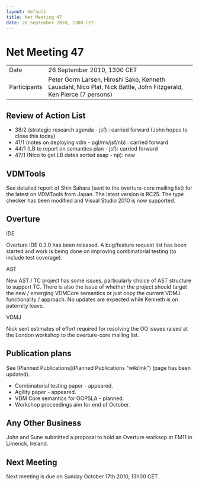 ```yaml
---
layout: default
title: Net Meeting 47
date: 26 September 2010, 1300 CET
---
```


<script src="https://code.jquery.com/jquery-1.11.1.min.js">
</script>
<script src="/javascripts/edit.js"></script>
<script>setEditButonNm();</script>

# Net Meeting 47

|||
|---|---|
| Date | 26 September 2010, 1300 CET |
| Participants | Peter Gorm Larsen, Hiroshi Sako, Kenneth Lausdahl, Nico Plat, Nick Battle, John Fitzgerald, Ken Pierce (7 persons) |

Review of Action List
---------------------

-   38/2 (strategic research agenda - jsf) : carried forward (John hopes
    to close this today)
-   41/1 (notes on deploying vdm - pgl/mv/jsf/nb) : carried forward
-   44/1 (LB to report on semantics plan - jsf): carried forward
-   47/1 (Nico to get LB dates sorted asap - np): new

VDMTools
--------

See detailed report of Shin Sahara (sent to the overture-core mailing
list) for the latest on VDMTools from Japan. The latest version is RC25.
The type checker has been modified and Visual Studio 2010 is now
supported.

Overture
--------

IDE

Overture IDE 0.3.0 has been released. A bug/feature request list has
been started and work is being done on improving combinatorial testing
(to include test coverage).

AST

New AST / TC project has some issues, particularly choice of AST
structure to support TC. There is also the issue of whether the project
should target the new / emerging VDMCore semantics or just copy the
current VDMJ functionality / approach. No updates are expected while
Kenneth is on paternity leave.

VDMJ

Nick sent estimates of effort required for resolving the OO issues
raised at the London workshop to the overture-core mailing list.

Publication plans
-----------------

See [Planned Publications](Planned Publications "wikilink") (page has
been updated).

-   Combinatorial testing paper - appeared.
-   Agility paper - appeared.
-   VDM Core semantics for OOPSLA - planned.
-   Workshop proceedings aim for end of October.

Any Other Business
------------------

John and Sune submitted a proposal to hold an Overture worksop at FM11
in Limerick, Ireland.

Next Meeting
------------

Next meeting is due on Sunday October 17th 2010, 13h00 CET.

   <div id="edit_page_div"></div>